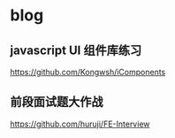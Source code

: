 # blog

## javascript UI 组件库练习

https://github.com/Kongwsh/iComponents


## 前段面试题大作战

https://github.com/huruji/FE-Interview
